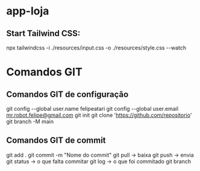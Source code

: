 # app-loja

## Start Tailwind CSS:
npx tailwindcss -i ./resources/input.css -o ./resources/style.css --watch

# Comandos GIT

## Comandos GIT de configuração
git config --global user.name felipeatari
git config --global user.email mr.robot.felipe@gmail.com
git init
git clone 'https://github.com/repositorio'
git branch -M main

## Comandos GIT de commit

git add .
git commit -m "Nome do commit"
git pull -> baixa
git push -> envia
git status -> o que falta commitar
git log -> o que foi commitado
git branch